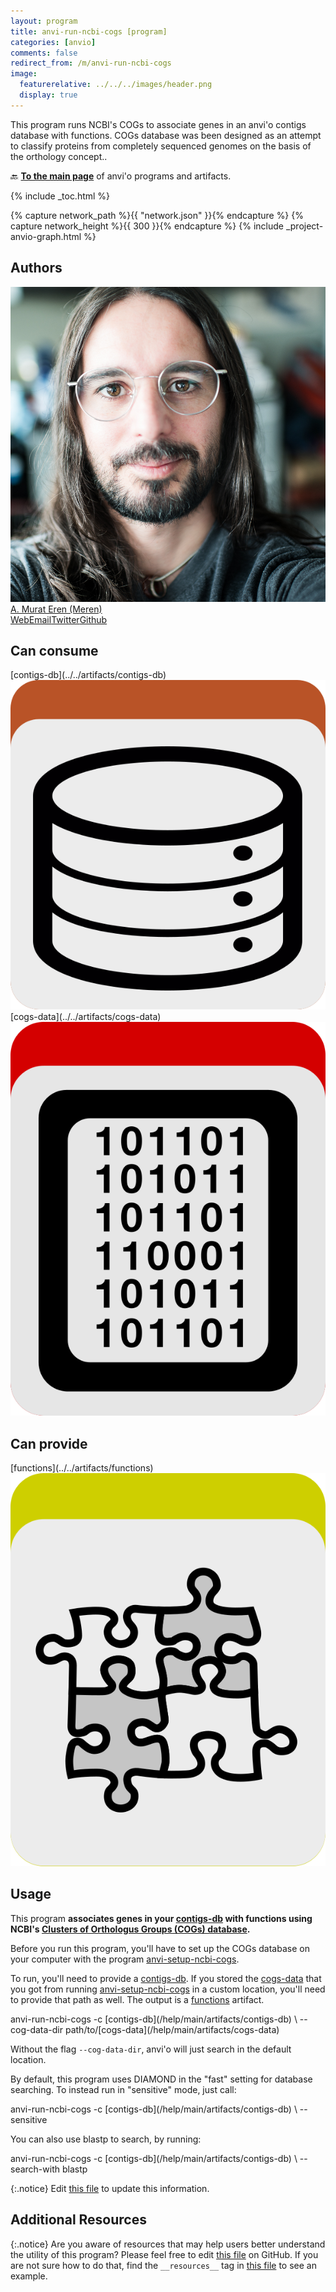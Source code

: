 ```yaml
---
layout: program
title: anvi-run-ncbi-cogs [program]
categories: [anvio]
comments: false
redirect_from: /m/anvi-run-ncbi-cogs
image:
  featurerelative: ../../../images/header.png
  display: true
---
```


This program runs NCBI&#x27;s COGs to associate genes in an anvi&#x27;o contigs database with functions. COGs database was been designed as an attempt to classify proteins from completely sequenced genomes on the basis of the orthology concept..

🔙 **[To the main page](../../)** of anvi'o programs and artifacts.


{% include _toc.html %}
<div id="svg" class="subnetwork"></div>
{% capture network_path %}{{ "network.json" }}{% endcapture %}
{% capture network_height %}{{ 300 }}{% endcapture %}
{% include _project-anvio-graph.html %}


## Authors

<div class="anvio-person"><div class="anvio-person-info"><div class="anvio-person-photo"><img class="anvio-person-photo-img" src="../../images/authors/meren.jpg" /></div><div class="anvio-person-info-box"><a href="/people/meren" target="_blank"><span class="anvio-person-name">A. Murat Eren (Meren)</span></a><div class="anvio-person-social-box"><a href="http://merenlab.org" class="person-social" target="_blank"><i class="fa fa-fw fa-home"></i>Web</a><a href="mailto:a.murat.eren@gmail.com" class="person-social" target="_blank"><i class="fa fa-fw fa-envelope-square"></i>Email</a><a href="http://twitter.com/merenbey" class="person-social" target="_blank"><i class="fa fa-fw fa-twitter-square"></i>Twitter</a><a href="http://github.com/meren" class="person-social" target="_blank"><i class="fa fa-fw fa-github"></i>Github</a></div></div></div></div>



## Can consume


<p style="text-align: left" markdown="1"><span class="artifact-r">[contigs-db](../../artifacts/contigs-db) <img src="../../images/icons/DB.png" class="artifact-icon-mini" /></span> <span class="artifact-r">[cogs-data](../../artifacts/cogs-data) <img src="../../images/icons/DATA.png" class="artifact-icon-mini" /></span></p>


## Can provide


<p style="text-align: left" markdown="1"><span class="artifact-p">[functions](../../artifacts/functions) <img src="../../images/icons/CONCEPT.png" class="artifact-icon-mini" /></span></p>


## Usage


This program **associates genes in your <span class="artifact-n">[contigs-db](/help/main/artifacts/contigs-db)</span> with functions using NCBI's [Clusters of Orthologus Groups (COGs) database](https://www.ncbi.nlm.nih.gov/pmc/articles/PMC102395/).**

Before you run this program, you'll have to set up the COGs database on your computer with the program <span class="artifact-p">[anvi-setup-ncbi-cogs](/help/main/programs/anvi-setup-ncbi-cogs)</span>.

To run, you'll need to provide a <span class="artifact-n">[contigs-db](/help/main/artifacts/contigs-db)</span>. If you stored the <span class="artifact-n">[cogs-data](/help/main/artifacts/cogs-data)</span> that you got from running <span class="artifact-p">[anvi-setup-ncbi-cogs](/help/main/programs/anvi-setup-ncbi-cogs)</span> in a custom location, you'll need to provide that path as well. The output is a <span class="artifact-n">[functions](/help/main/artifacts/functions)</span> artifact.

<div class="codeblock" markdown="1">
anvi&#45;run&#45;ncbi&#45;cogs &#45;c <span class="artifact&#45;n">[contigs&#45;db](/help/main/artifacts/contigs&#45;db)</span> \
            &#45;&#45;cog&#45;data&#45;dir path/to/<span class="artifact&#45;n">[cogs&#45;data](/help/main/artifacts/cogs&#45;data)</span>
</div>

Without the flag `--cog-data-dir`, anvi'o will just search in the default location.

By default, this program uses DIAMOND in the "fast" setting for database searching. To instead run in "sensitive" mode, just call:

<div class="codeblock" markdown="1">
anvi&#45;run&#45;ncbi&#45;cogs &#45;c <span class="artifact&#45;n">[contigs&#45;db](/help/main/artifacts/contigs&#45;db)</span> \
            &#45;&#45;sensitive
</div>

You can also use blastp to search, by running:

<div class="codeblock" markdown="1">
anvi&#45;run&#45;ncbi&#45;cogs &#45;c <span class="artifact&#45;n">[contigs&#45;db](/help/main/artifacts/contigs&#45;db)</span> \
            &#45;&#45;search&#45;with blastp
</div>




{:.notice}
Edit [this file](https://github.com/merenlab/anvio/tree/master/anvio/docs/programs/anvi-run-ncbi-cogs.md) to update this information.


## Additional Resources



{:.notice}
Are you aware of resources that may help users better understand the utility of this program? Please feel free to edit [this file](https://github.com/merenlab/anvio/tree/master/bin/anvi-run-ncbi-cogs) on GitHub. If you are not sure how to do that, find the `__resources__` tag in [this file](https://github.com/merenlab/anvio/blob/master/bin/anvi-interactive) to see an example.
